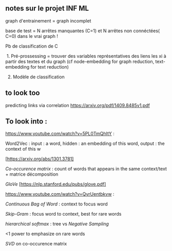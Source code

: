 ## notes sur le projet INF ML

graph d'entrainement = graph incomplet

base de test = N arrêtes manquantes (C=1) et N arrêtes non connéctées( C=0) dans le vrai graph ! 

Pb de classification de C

​	1.	Pré-prossessing = trouver des variables représentatives des liens les xi à partir des textes et du graph (cf node-embedding for graph reduction, text-embedding for text reduction)

 2. Modèle de classification 

    

## to look too
predicting links via correlation
https://arxiv.org/pdf/1409.8485v1.pdf


##  To look into :

https://www.youtube.com/watch?v=5PL0TmQhItY :

Word2Vec : input : a word, hidden : an embedding of this word, output : the context of this w

[https://arxiv.org/abs/1301.3781]

*Co-occurence matrix* : count of words that appears in the same context/text + matrice décomposition

*GloVe* [https://nlp.stanford.edu/pubs/glove.pdf]

https://www.youtube.com/watch?v=QyrUentbkvw :

*Continuous Bag of Word* : context to focus word

*Skip-Gram* : focus word to context, best for rare words 

*hierarchical softmax* : tree vs *Negative Sampling*

<1 power to emphasize on rare words

*SVD* on co-occurence matrix

